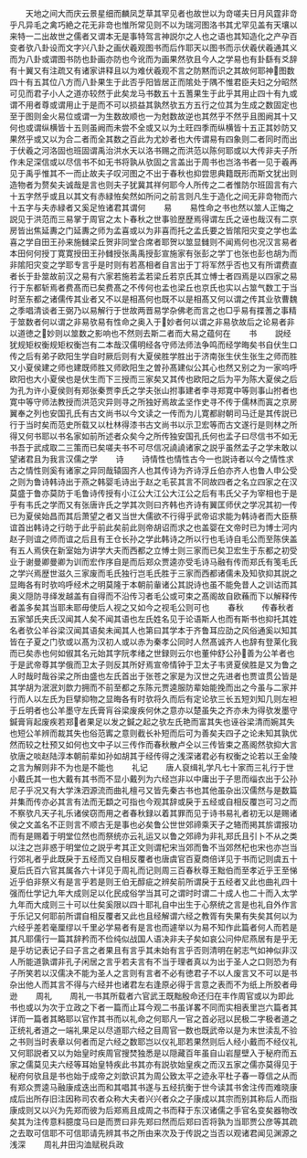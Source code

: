 <!-- { "loadSidebar": true } -->
　　天地之间大而庆云景星细而麟凤芝草其罕见者也故世以为竒嗟夫日月风霆非竒乎凡异毛之禽巧絶之花无非竒也惟所常见则不以为瑞河图洛书其尤罕见盖有天壤以来特一二出故世之儒者又谓本无是事特驾言神説尔之人也之语也其知造化之产孕百变者欤八卦设而文字兴八卦之画伏羲观图书而后作耶天以图书而示伏羲伏羲通其义而为八卦或谓图书防也卦画亦防也今讹而为画果然欤且今人之学易也有卦繇有爻辞有十翼又有注疏又有诸家讲释且以为难伏羲观不言之防黙而识之其故何耶神图数四十有五其位八方而八卦果生于此否乎阳皆居正而隂处于隅不惟君臣夫妇之分昭然可见而君子小人之道亦较然于此矣龙马书数五十五蓍果生于此乎其用止四十有九或谓不用者尊或谓用止于是而不可以损益其孰然欤五方五行之位其为生成之数固定也至于图则金火易位或谓一为生数故顺也一为尅数故逆也其然乎不然乎且图阙其十又何也或谓纵横皆十五则虽阙而未尝不全或又以为土旺四季而纵横皆十五正其妙防又果然乎或又以为合二者而全其数之百此为尤妙者也大传谓易有四象则二者同时而出于伏羲之河洛固也班固谓禹治洪水天以洛书赐之而洪范以陈何耶或以大传非夫子所作未足深信或以尽信书不如无书将孰从欤固之言盖出于周书也岂洛书者一见于羲再见于禹乎惟其不一而止故夫子叹河图之不出于春秋也抑尝思典籍既形而斯文犹出则造物者为赘矣夫诚哉是言也则夫子犹冀其祥何耶今人所传之二者惟防尔班固言有六十五字然乎或且以其文有赤緑恠矣然如所问之前言则凡生于造化之间无非竒物而六十五字与夫赤緑者又奚足恠诸君其谓何
　　易
　　易性命之书也然以筮人正悔之説见于洪范而三易掌于周官之太卜春秋之世事验歴歴焉得谓左氏之诬也哉汉有二京房皆出焦延夀之门延夀之师为孟喜或以为非喜而托之孟氏要之皆隂阳灾变之学也孟喜之学自田王孙来施雠梁丘贺非同堂合席者耶贺以筮显雠则不闻焉何也况汉言易者本田何何授丁寛寛授田王孙雠授张禹禹授彭宣施家有张彭之学丁也张也彭也胡为而非隂阳灾变之学耶专言乎是时则有若髙相者自言出于丁将军然乎否也又有所谓费直者长于卦筮故前汉之易有六家若施若孟若梁丘若京氏其立愽士者四焉是以四家之易行于东都斩焉者费髙而已矣费髙之不传何也孟也梁丘也京氏也实以占筮气数工于当时至东都之诸儒传其业者又不以是相髙何也既不以是相髙又何以谓之传其业欤曹魏之季唱清谈者王弼乃以易解行于世故两晋易学杂佛老而言之也□乎易有揲蓍之事精于筮数者何以谓之非易欤易有性命之奥入于妙者何以谓之非易欤故后之论易者非以道徳之妙则以筮数之影响也不然则去斯二者而大易之蕴何在
　　书
　　説经犹规矩权衡规矩权衡岂有二本哉汉儒明经各守师法师法争鸣而经学晦矣书自伏生口传之后有弟子欧阳生学自时厥后则有大夏侯胜学胜出于济南张生伏生张生之师而胜又小夏侯建之师也建既师胜又师欧阳生之曽孙髙建似公其心也然又别之为一家呜呼欧阳也大小夏侯也是伏生而下三授而三家矣又其传也欧阳之后为平为陈大夏侯之后为孔为许小夏侯则有郑张秦贾李氏之学夫张山拊事建者李寻郑寛中等则事山拊者也寛中等守师法教授而洪范灾异则寻之所独好焉故孟坚作史寻不传于儒林而寘之京房翼奉之列也安国孔氏有古文尚书以今文读之一传而为儿寛都尉朝司马迁是其传説已行于当时矣而范史所载又以杜林得漆书古文尚书以示卫宏等而古文遂行是则林之所得又何书耶以书名家如前所述者众矣今之所传独安国孔氏何也孟子曰尽信书不如无书吾于武成取二三策而已矣嗟夫书不可尽信况譊譊诸家之説乎虽然孟子之学未敢以望诸君且为我言汉儒之学
　　诗
　　诗情性也情性古今一也説诗者以今之情性求古之情性则奚有诸家之异同哉辕固齐人也其传诗为齐诗浮丘伯亦齐人也鲁人申公受之则为鲁诗韩诗出于燕之韩婴毛诗出于赵之毛苌其言不同故四者之名立四家之在汉莫盛于鲁亦莫防于毛鲁诗传授有小江公大江公大江公之后有韦氏父子为宰相也于是乎有韦氏之学而又有张唐许氏之学其次则曰齐韩也齐诗有翼匡师伏之学况其初一传已为夏侯始昌而其后萧望之者又当世大儒欲不行得乎武帝诏求能为韩诗者而大臣蔡谊首出韩诗之行昉于此乎前此矣前此则帝胡诏而求之也盖婴在文帝时已为博士河内赵子则谊之师而谊之后且有王仓长孙之学此韩诗之所以行也毛诗自毛公而至陈侠盖有五人焉侠在新室始为讲学大夫而西都之立愽士则三家而已矣卫宏生于东都之初受业于谢曼卿曼卿为训而宏作序自是而后郑众贾逵亦受毛诗马融有传而郑氏有笺毛氏之学兴焉歴世滋久三家废而毛氏独行岂毛氏胜于三家而西都诸儒未及知欤抑其説之显晦各有时欤呜呼经术之明莫隆于本朝前軰诸公其説诗也虽不能免昔人之训诂而其奥义隠防寻绎发越盖有自得而不沿传习者毛公或可束之髙阁故自欧蘓而下以解释传者盖多矣其当耶未耶毋使后人视之又如今之视毛公则可也
　　春秋
　　传春秋者五家邹氏夹氏汉闻其人矣不闻其语也左氏姓名见于论语斯人也而有斯书也抑托其姓名者欤公羊谷梁汉闻其语矣未闻其人也第曰其学本于齐鲁耳应劭之风俗通奚以知其皆在子夏之门欤或以髙为汉初人或以赤为秦孝公同时人然髙诚齐人也辞有登莱化我而已矣赤也何如俶其名元始其字阮孝绪之世録则云尔也董仲舒公孙善为公羊者也于是武帝尊其学俄而卫太子则反其所好焉宣帝情钟于卫太子韦贤夏侯胜是又为鲁之人时哉时哉谷梁之所由盛也左氏首出于张苍之家是为汉世之先进者也贾谊贯公皆是其学胡为泯泯刘歆力拥而不前至都之东陈元贾逵服防辈始能挽而出之今虽与二家并行而人以左氏为巨擘抑物之显晦各有时欤将久而后有定论欤三长五短刘知几则左袒于丘明者也公羊墨守左氏膏肓谷梁废疾何休之意亦以楚虽失之齐亦未为得欤发墨守鍼膏肓起废疾若郑者果足以发之鍼之起之欤左氏艳而富其失也诬谷梁清而婉其失也短公羊辨而裁其失也俗范寗之意则截长补短而后可为善矣夫四子之论未知其孰优然而较之杜预又如何也文中子以三传作而春秋散卢仝以三传皆束之髙阁然欤抑大言欤唐之啖赵陆淳本朝前辈如孙如胡其于经传得之浅深诸君必有权衡之论若以王金陵之言为解则非不为也是不能也
　　礼记
　　唐人裒缉礼学凡七十家而三礼行于世小戴氏其一也大戴有其书而不显小戴列为六经岂非以中庸出于子思而缁衣出于公孙尼子乎况又有大学洙泗源流而曲礼檀弓又皆先秦古书也其他虽杂出汉儒然与是数篇并集而传亦必其言有法而无纇之可指也今观其辞或戾于五经或自相反覆岂可习之而不察欤凡天子礼乐诸侯窃而用之者春秋録以着其罪而见于诗书易礼者初无以是赐诸侯之文盖名不正则言不顺古无是事也必矣鲁公世世郊禘乘天子之辂而掲其旂谓报功而有是赐着于明堂位然也而祭统亦云礼运又以鲁之郊禘为非礼郑氏且引卜不从之类以注之岂非惑于明堂位之説乎考其正文则谓杞宋当郊而鲁不当郊然杞也宋也亦岂当行郊礼者乎此既戾于五经而又自相反覆者也唐虞官百夏商倍详见于书而记则虞五十夏后氏百六官其属各六十详见于周礼而记则周三百春秋尊王黜伯而至孝近乎王至悌近乎伯非祭义有是言乎若是则王伯无醇疵之辨矣前所谓戾于五经者又此也曲礼四十强而仕学记九年大成则足以化民成俗学当其可之谓时时谓二十成人也二十而入太学九年而大成则三十可以仕矣奚限以四十耶礼自中出生于心祭统之言是也礼自外作言于乐记又何耶前所谓自相反覆者又此也且经解谓六经之教胥有失果有失矣其何以为六经乎差若毫厘缪以千里必学易者有是言也而遽举以为易不知作此篇者何人而若是其凡耶儒行一篇其辞矜而不俭纯似战国人语决非夫子矣如哀公问仲尼燕居有是乎无是乎坊记表记子曰子言之者果且有言乎其未始有言乎否则清明在躬志气如神似非汉人所能道孰谓非孔子闲居之言乎若夫言有不当于理者真以为出于圣人之口则恐为有子所笑若以汉儒决不能为圣人之言则有言者不必有徳君子不以人废言又不可以是书杂出他人而其言不得与六经并也诸君左右逢原必得于言意之表而不为纸上所胶者毋逊
　　周礼
　　周礼一书其所载者六官武王既黜殷命还归在丰作周官或以为即此书也或以为次于立政之下者一篇而止耳今观二书虽详畧不同而实相表里岂六篇者其详而一篇者其略耶以官作其书而以礼命之何耶凡一官之首必冠以民极二字极者道之正统礼者道之一端礼果足以尽道耶六经之目周官一数也既武帝以是为末世渎乱不验之书则当时表章以何者而足六经之数耶岂以仪礼耶若果然则后人经小戴而不经仪礼又何耶説者又以为始皇时疾周官搜焚独悉是以隠藏百年虽自山岩屋壁入于秘府而五家之儒莫见夫六经等耳始皇特疾此书其亦有説欤始皇疾之而汉五家之儒亦莫得见于秘府何欤且是书也始于成帝之刘歆识其为周公致太平之迹永平杜子春一尊信之从而有郑众贾逵马融康成迭出而和其唱其书遂与五经抗衡于世今读其书舍注传而难晓康成后出所存旧注因称司农者众称大夫者兴兴者众之子康成以其宗而别其称后人而指康成则又以兴为先郑而彼为后郑焉且成周之书而释于东汉诸儒之手官名变矣器物改矣其为注传意料臆度马曰是而贾曰非先郑曰然而后郑曰否将孰为当耶贾公彦等其疏之去取可信耶不可信耶请先辨其书之所由来次及于传説之当否以观诸君闻见渊源之浅深
　　周礼井田沟洫赋税兵政
